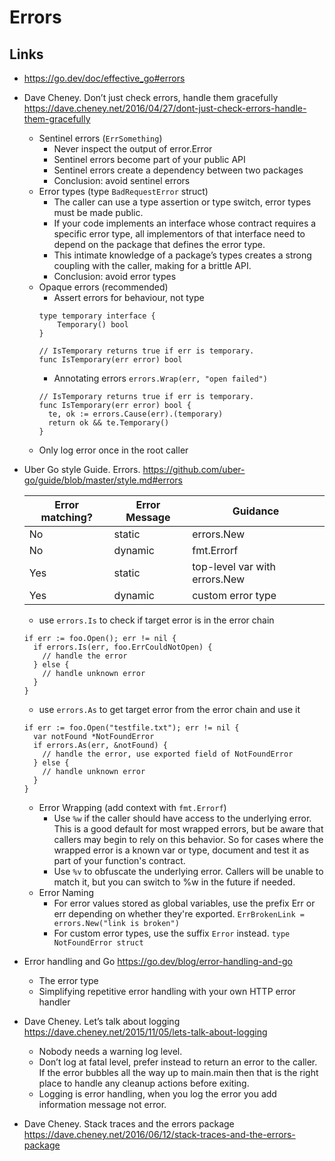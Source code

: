# Errors

## Links

- https://go.dev/doc/effective_go#errors
- Dave Cheney. Don’t just check errors, handle them gracefully
https://dave.cheney.net/2016/04/27/dont-just-check-errors-handle-them-gracefully
  - Sentinel errors (`ErrSomething`)
    - Never inspect the output of error.Error
    - Sentinel errors become part of your public API
    - Sentinel errors create a dependency between two packages
    - Conclusion: avoid sentinel errors
  - Error types (type `BadRequestError` struct)
    - The caller can use a type assertion or type switch, error types must be made public.
    - If your code implements an interface whose contract requires a specific error type, all 
      implementors of that interface need to depend on the package that defines the error type.
    - This intimate knowledge of a package’s types creates a strong coupling with the caller, 
      making for a brittle API.
    - Conclusion: avoid error types
  - Opaque errors (recommended)
    - Assert errors for behaviour, not type
    ```
    type temporary interface {
        Temporary() bool
    }
  
    // IsTemporary returns true if err is temporary.
    func IsTemporary(err error) bool
    ```
    - Annotating errors `errors.Wrap(err, "open failed")`
    ```
    // IsTemporary returns true if err is temporary.
    func IsTemporary(err error) bool {
      te, ok := errors.Cause(err).(temporary)
      return ok && te.Temporary()
    }
    ```
  - Only log error once in the root caller
- Uber Go style Guide. Errors. https://github.com/uber-go/guide/blob/master/style.md#errors

  | Error matching? | Error Message | Guidance |
  |---------------|----------|---------------|
  | No       | static        | errors.New |
  | No       | dynamic       | fmt.Errorf |
  | Yes      | static        | top-level var with errors.New |
  | Yes      | dynamic       | custom error type |
  
  - use `errors.Is` to check if target error is in the error chain 
  ```
  if err := foo.Open(); err != nil {
    if errors.Is(err, foo.ErrCouldNotOpen) {
      // handle the error
    } else {
      // handle unknown error
    }
  }
  ```
  - use `errors.As` to get target error from the error chain and use it
  ```
  if err := foo.Open("testfile.txt"); err != nil {
    var notFound *NotFoundError
    if errors.As(err, &notFound) {
      // handle the error, use exported field of NotFoundError
    } else {
      // handle unknown error
    }
  }
  ```
  
  - Error Wrapping (add context with `fmt.Errorf`)
    - Use `%w` if the caller should have access to the underlying error. 
      This is a good default for most wrapped errors, but be aware that callers may 
      begin to rely on this behavior. So for cases where the wrapped error is a known 
      var or type, document and test it as part of your function's contract.
    - Use `%v` to obfuscate the underlying error. Callers will be unable to match it, 
      but you can switch to %w in the future if needed.
  - Error Naming
    - For error values stored as global variables, use the prefix Err or err depending 
      on whether they're exported. `ErrBrokenLink = errors.New("link is broken")`
    - For custom error types, use the suffix `Error` instead.
      `type NotFoundError struct`
- Error handling and Go https://go.dev/blog/error-handling-and-go
  - The error type
  - Simplifying repetitive error handling with your own HTTP error handler
- Dave Cheney. Let’s talk about logging https://dave.cheney.net/2015/11/05/lets-talk-about-logging
  - Nobody needs a warning log level.
  - Don’t log at fatal level, prefer instead to return an error to the caller. 
    If the error bubbles all the way up to main.main then that is the right place 
    to handle any cleanup actions before exiting.
  - Logging is error handling, when you log the error you add information message not error.
- Dave Cheney. Stack traces and the errors package https://dave.cheney.net/2016/06/12/stack-traces-and-the-errors-package